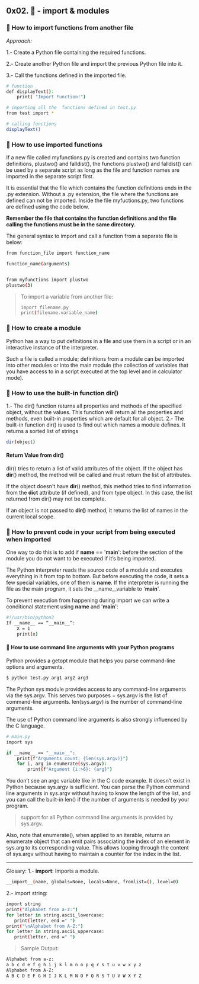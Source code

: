 ## 0x02. :snake: - import & modules
### :speech_balloon: How to import functions from another file
_Approach:_

1.- Create a Python file containing the required functions.

2.- Create another Python file and import the previous Python file into it.

3.- Call the functions defined in the imported file.
``` bash
# function
def displayText():
	print( "Import Function!")
```
``` bash
# importing all the  functions defined in test.py
from test import *

# calling functions
displayText()
```


### :speech_balloon: How to use imported functions
If a new file called myfunctions.py is created and contains two function definitions, plustwo() and falldist(), the functions plustwo() and falldist() can be used by a separate script as long as the file and function names are imported in the separate script first.

It is essential that the file which contains the function definitions ends in the .py extension. Without a .py extension, the file where the functions are defined can not be imported. Inside the file myfuctions.py, two functions are defined using the code below.


**Remember the file that contains the function definitions and the file calling the functions must be in the same directory.**


The general syntax to import and call a function from a separate file is below:


``` bash
from function_file import function_name

function_name(arguments)


from myfunctions import plustwo
plustwo(3)
```
> To import a variable from another file:
> ``` bash
> import filename.py
> print(filename.variable_name)
> ```
### :speech_balloon: How to create a module

Python has a way to put definitions in a file and use them in a script or in an interactive instance of the interpreter.

Such a file is called a module; definitions from a module can be imported into other modules or into the main module (the collection of variables that you have access to in a script executed at the top level and in calculator mode).

### :speech_balloon: How to use the built-in function dir()

1.- The dir() function returns all properties and methods of the specified object, without the values.
This function will return all the properties and methods, even built-in properties which are default for all object.
2.- The built-in function dir() is used to find out which names a module defines. It returns a sorted list of strings
``` bash
dir(object)
```

#### Return Value from dir()

dir() tries to return a list of valid attributes of the object.
If the object has __dir__() method, the method will be called and must return the list of attributes.


If the object doesn't have __dir__() method, this method tries to find information from the __dict__ attribute (if defined), and from type object. In this case, the list returned from dir() may not be complete.


If an object is not passed to __dir()__ method, it returns the list of names in the current local scope.


### :speech_balloon: How to prevent code in your script from being executed when imported
One way to do this is to add if __name__ == '__main__': before the section of the module you do not want to be executed if it’s being imported.


The Python interpreter reads the source code of a module and executes everything in it from top to bottom. But before executing the code, it sets a few special variables, one of them is __name__. If the interpreter is running the file as the main program, it sets the __name__variable to '__main__'.


To prevent execution from happening during import we can write a conditional statement using __name__ and '__main__':
``` bash
#!/usr/bin/python3
If __name__ == “__main__”:
	X = 1
	print(x)
```
#### :speech_balloon: How to use command line arguments with your Python programs
Python provides a getopt module that helps you parse command-line options and arguments.
``` bash
$ python test.py arg1 arg2 arg3
```

The Python sys module provides access to any command-line arguments via the sys.argv. This serves two purposes −
sys.argv is the list of command-line arguments.
len(sys.argv) is the number of command-line arguments.

The use of Python command line arguments is also strongly influenced by the C language.
``` bash
# main.py
import sys

if __name__ == "__main__":
    print(f"Arguments count: {len(sys.argv)}")
    for i, arg in enumerate(sys.argv):
        print(f"Argument {i:>6}: {arg}")
```
You don’t see an argc variable like in the C code example. It doesn’t exist in Python because sys.argv is sufficient. You can parse the Python command line arguments in sys.argv without having to know the length of the list, and you can call the built-in len() if the number of arguments is needed by your program.
> support for all Python command line arguments is provided by sys.argv.

Also, note that enumerate(), when applied to an iterable, returns an enumerate object that can emit pairs associating the index of an element in sys.arg to its corresponding value. This allows looping through the content of sys.argv without having to maintain a counter for the index in the list.

_____________________________________________________________________
Glosary:
1.- __import__: Imports a module.
``` bash
__import__(name, globals=None, locals=None, fromlist=(), level=0)
```
2.- import string:
``` bash
import string
print("Alphabet from a-z:")
for letter in string.ascii_lowercase:
   print(letter, end =" ")
print("\nAlphabet from A-Z:")
for letter in string.ascii_uppercase:
   print(letter, end =" ")
```
> Sample Output:
``` bash
Alphabet from a-z:
a b c d e f g h i j k l m n o p q r s t u v w x y z
Alphabet from A-Z:
A B C D E F G H I J K L M N O P Q R S T U V W X Y Z
```